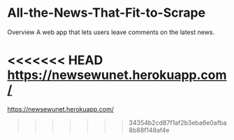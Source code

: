 # All-the-News-That-Fit-to-Scrape
Overview
A web app that lets users leave comments on the latest news.

<<<<<<< HEAD
https://newsewunet.herokuapp.com/
=======
 https://newsewunet.herokuapp.com/
>>>>>>> 34354b2cd87f1af2b3eba6e0afba8b88f148af4e
